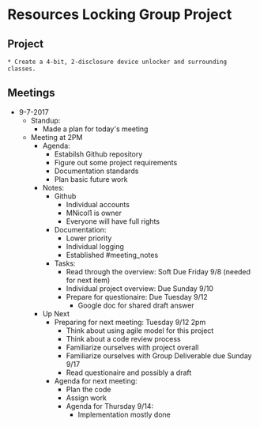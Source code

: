 # Resources Locking Group Project

## Project
    * Create a 4-bit, 2-disclosure device unlocker and surrounding classes.
    
## Meetings
* 9-7-2017
    * Standup:
        * Made a plan for today's meeting
    * Meeting at 2PM
        * Agenda:
            * Estabilsh Github repository
            * Figure out some project requirements
            * Documentation standards
            * Plan basic future work
        * Notes:
            * Github
                * Individual accounts
                * MNicol1 is owner
                * Everyone will have full rights
            * Documentation:
                * Lower priority
                * Individual logging
                * Established #meeting_notes
            * Tasks:
                * Read through the overview: Soft Due Friday 9/8
                  (needed for next item)
                * Individual project overview: Due Sunday 9/10
                * Prepare for questionaire: Due Tuesday 9/12
                    * Google doc for shared draft answer
        * Up Next
            * Preparing for next meeting: Tuesday 9/12 2pm
                * Think about using agile model for this project
                * Think about a code review process
                * Familiarize ourselves with project overall
                * Familiarize ourselves with Group Deliverable due Sunday 9/17 
                * Read questionaire and possibly a draft
            * Agenda for next meeting:
                * Plan the code
                * Assign work
                * Agenda for Thursday 9/14:
                    * Implementation mostly done
